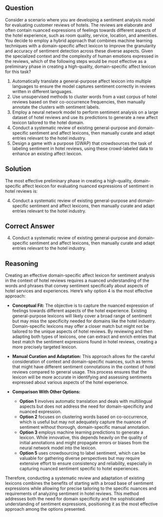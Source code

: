 ## Question
Consider a scenario where you are developing a sentiment analysis model for evaluating customer reviews of hotels. The reviews are elaborate and often contain nuanced expressions of feelings towards different aspects of the hotel experience, such as room quality, service, location, and amenities. You decide to employ a hybrid approach that combines machine learning techniques with a domain-specific affect lexicon to improve the granularity and accuracy of sentiment detection across these diverse aspects. Given the specialized context and the complexity of human emotions expressed in the reviews, which of the following steps would be most effective as a preliminary phase in creating a high-quality, domain-specific affect lexicon for this task?

1. Automatically translate a general-purpose affect lexicon into multiple languages to ensure the model captures sentiment correctly in reviews written in different languages.
2. Use unsupervised methods to cluster words from a vast corpus of hotel reviews based on their co-occurrence frequencies, then manually annotate the clusters with sentiment labels.
3. Employ a neural network model to perform sentiment analysis on a large dataset of hotel reviews and use its predictions to generate a new affect lexicon tailored to the hotel domain.
4. Conduct a systematic review of existing general-purpose and domain-specific sentiment and affect lexicons, then manually curate and adapt entries relevant to the hotel industry.
5. Design a game with a purpose (GWAP) that crowdsources the task of labeling sentiment in hotel reviews, using these crowd-labeled data to enhance an existing affect lexicon.

## Solution
The most effective preliminary phase in creating a high-quality, domain-specific affect lexicon for evaluating nuanced expressions of sentiment in hotel reviews is:

4. Conduct a systematic review of existing general-purpose and domain-specific sentiment and affect lexicons, then manually curate and adapt entries relevant to the hotel industry.

## Correct Answer
4. Conduct a systematic review of existing general-purpose and domain-specific sentiment and affect lexicons, then manually curate and adapt entries relevant to the hotel industry.

## Reasoning
Creating an effective domain-specific affect lexicon for sentiment analysis in the context of hotel reviews requires a nuanced understanding of the words and phrases that convey sentiment specifically about aspects of hotel services and experiences. Here’s why option 4 is the most effective approach:

- **Conceptual Fit:** The objective is to capture the nuanced expression of feelings towards different aspects of the hotel experience. Existing general-purpose lexicons will likely cover a broad range of sentiment but may miss the specificity needed for domains like the hotel industry. Domain-specific lexicons may offer a closer match but might not be tailored to the unique aspects of hotel reviews. By reviewing and then adapting both types of lexicons, one can extract and enrich entries that best match the sentiment expressions found in hotel reviews, creating a more precisely targeted lexicon.

- **Manual Curation and Adaptation:** This approach allows for the careful consideration of context and domain-specific nuances, such as terms that might have different sentiment connotations in the context of hotel reviews compared to general usage. This process ensures that the lexicon will be more accurate in identifying and assessing sentiments expressed about various aspects of the hotel experience.

- **Comparison With Other Options:**
  - **Option 1** involves automatic translation and deals with multilingual aspects but does not address the need for domain-specificity and nuanced expression.
  - **Option 2** focuses on clustering words based on co-occurrence, which is useful but may not adequately capture the nuances of sentiment without thorough, domain-specific manual annotation.
  - **Option 3** employs machine learning predictions to generate a lexicon. While innovative, this depends heavily on the quality of initial annotations and might propagate errors or biases from the neural network model into the lexicon.
  - **Option 5** uses crowdsourcing to label sentiment, which can be valuable for gathering diverse perspectives but may require extensive effort to ensure consistency and reliability, especially in capturing nuanced sentiment specific to hotel experiences.

Therefore, conducting a systematic review and adaptation of existing lexicons combines the benefits of starting with a broad base of sentiment expressions while allowing for precise tailoring to the specific nuances and requirements of analyzing sentiment in hotel reviews. This method addresses both the need for domain specificity and the sophisticated understanding of sentiment expressions, positioning it as the most effective approach among the options presented.